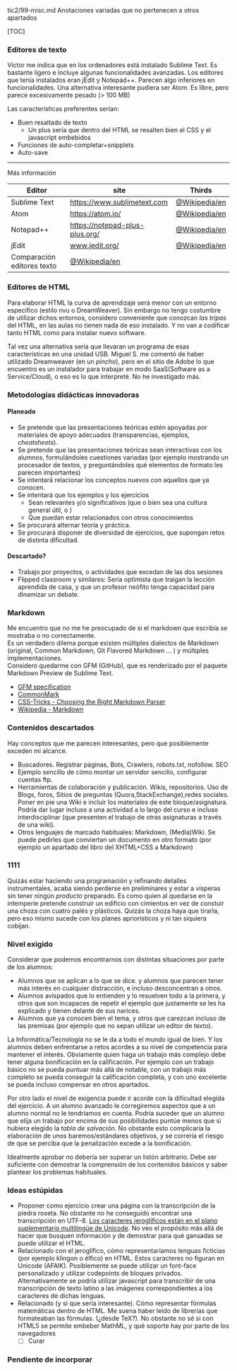 tic2/99-misc.md
Anotaciones variadas que no pertenecen a otros apartados

[TOC]

### Editores de texto
Víctor me indica que en los ordenadores está instalado Sublime Text. Es bastante ligero e incluye algunas funcionalidades avanzadas.
Los editores que tenía instalados eran jEdit y Notepad++. Parecen algo inferiores en funcionalidades.
Una alternativa interesante pudiera ser Atom. Es libre, pero parece excesivamente pesado (> 100 MB)

Las características preferentes serían:

* Buen resaltado de texto
  * Un plus sería que dentro del HTML se resalten bien el CSS y el javascript embebidos
* Funciones de auto-completar+snipplets
* Auto-save

----
Más información

| Editor | site | Thirds |
| ------ | --------------------------- | ----------------------------------------------------------- |
| Sublime Text | https://www.sublimetext.com | [@Wikipedia/en](https://en.wikipedia.org/wiki/Sublime_Text) |
| Atom | https://atom.io/ | [@Wikipedia/en](https://en.wikipedia.org/wiki/Atom_(text_editor)) |
| Notepad++ | https://notepad-plus-plus.org/ | [@Wikipedia/en](https://en.wikipedia.org/wiki/Notepad%2B%2B) |
| jEdit | www.jedit.org/ | [@Wikipedia/en](https://en.wikipedia.org/wiki/JEdit) |
| Comparación editores texto | [@Wikipedia/en](https://en.wikipedia.org/wiki/Comparison_of_text_editors) |  |

### Editores de HTML
Para elaborar HTML la curva de aprendizaje será menor con un entorno específico (estilo nvu o DreamWeaver).
Sin embargo no tengo costumbre de utilizar dichos entornos, considero conveniente que conozcan *las tripas* del HTML, en las aulas no tienen nada de eso instalado. Y no van a codificar tanto HTML como para instalar nuevo software.

Tal vez una alternativa sería que llevaran un programa de esas características en una unidad USB. Miguel S. me comentó de haber utilizado Dreamweaver (en un *pincho*), pero en el sitio de Adobe lo que encuentro es un instalador para trabajar en modo SaaS(Software as a Service/Cloud), o eso es lo que interpreté. No he investigado más.

### Metodologías didácticas innovadoras
#### Planeado
* Se pretende que las presentaciones teóricas estén apoyadas por materiales de apoyo adecuados (transparencias, ejemplos, *cheatsheets*).
* Se pretende que las presentaciones teóricas sean interactivas con los alumnos, formulándoles cuestiones variadas (por ejemplo mostrando un procesador de textos, y preguntándoles qué elementos de formato les parecen importantes)
* Se intentará relacionar los conceptos nuevos con aquellos que ya conocen.
* Se intentará que los ejemplos y los ejercicios
  * Sean relevantes y/o significativos (que o bien sea una cultura general útil, o )
  * Que puedan estar relacionados con otros conocimientos
* Se procurará alternar teoría y práctica.
* Se procurará disponer de diversidad de ejercicios, que supongan retos de distinta dificultad.

#### Descartado?
* Trabajo por proyectos, o actividades que excedan de las dos sesiones
* Flipped classroom y similares: Sería optimista que traigan la lección aprendida de casa, y que un profesor neófito tenga capacidad para dinamizar un debate.

### Markdown
Me encuentro que no me he preocupado de si el markdown que escribía se mostraba o no correctamente.  
Es un verdadero dilema porque existen múltiples dialectos de Markdown (original, Common Markdown, Git Flavored Markdown ... ) y múltiples implementaciones.  
Considero quedarme con GFM (GitHub), que es renderizado por el paquete  Markdown Preview de Sublime Text.

* [GFM specification](https://github.github.com/gfm/)
* [CommonMark](http://commonmark.org/)
* [CSS-Tricks - Choosing the Right Markdown Parser](https://css-tricks.com/choosing-right-markdown-parser/)
* [Wikipedia - Markdown](https://en.wikipedia.org/wiki/Markdown)

### Contenidos descartados
Hay conceptos que me parecen interesantes, pero que posiblemente exceden mi alcance.
* Buscadores. Registrar páginas, Bots, Crawlers, robots.txt, nofollow. SEO
* Ejemplo sencillo de cómo montar un servidor sencillo, configurar cuentas ftp.
* Herramientas de colaboración y publicación. Wikis, repositorios. Uso de Blogs, foros, Sitios de preguntas (Quora,StackExchange),redes sociales. Poner en pie una Wiki e incluir los materiales de este bloque/asignatura. Podría dar lugar incluso a una actividad a lo largo del curso e incluso interdisciplinar (que presenten el trabajo de otras asignaturas a través de una wiki).
* Otros lenguajes de marcado habituales: Markdown, (Media)Wiki. Se puede pedirles que conviertan un documento en otro formato (por ejemplo un apartado del libro del XHTML+CSS a Markdown)

### 1111
Quizás estar haciendo una programación y refinando detalles instrumentales, acaba siendo perderse en preliminares y estar a vísperas sin tener ningún *producto* preparado.
Es como quien al quedarse en la intemperie pretende construir un edificio con cimientos en vez de constuir una choza con cuatro palés y plásticos. Quizás la choza haya que tirarla, pero eso mismo sucede con los planes apriorísticos y ni tan siquiera cobijan.

### Nivel exigido
Considerar que podemos encontrarnos con distintas situaciones por parte de los alumnos:
* Alumnos que se aplican a lo que se dice. y alumnos que parecen tener más interés en cualquier distracción, e incluso desconcentran a otros.
* Alumnos avispados que lo entienden y lo resuelven todo a la primera, y otros que son incapaces de repetir el ejemplo que justamente se les ha explicado y tienen delante de sus narices.
* Alumnos que ya conocen bien el tema, y otros que carezcan incluso de las premisas (por ejemplo que no sepan utilizar un editor de texto).

La Informática/Tecnología no se le da a todo el mundo igual de bien. Y los alumnos deben enfrentarse a retos acordes a su nivel de competencia para mantener el interés. Obviamente quien haga un trabajo más complejo debe tener alguna bonificación en la calificación. Por ejemplo con un trabajo básico no se pueda puntuar más allá de notable, con un trabajo más completo se pueda conseguir la calificación completa, y con uno excelente se pueda incluso compensar en otros apartados.

Por otro lado el nivel de exigencia puede ir acorde con la dificultad elegida del ejercicio. A un alumno avanzado le corregiremos aspectos que a un alumno normal no le tendríamos en cuenta. Podría suceder que un alumno que elija un trabajo por encima de sus posibilidades puntúe menos que si hubiera elegido la *tabla de salvación*. No obstante esto complicaría la elaboración de unos baremos/estándares objetivos, y se correría el riesgo de que se perciba que la penalización excede a la bonificación.

Idealmente aprobar no debería ser superar un listón arbitrario. Debe ser suficiente con demostrar la comprensión de los contenidos básicos y saber plantear los problemas habituales.

### Ideas estúpidas
- Proponer como ejercicio crear una página con la transcripción de la piedra roseta. No obstante no he conseguido encontrar una transcripción en UTF-8. [Los caracteres jeroglíficos están en el plano suplementario multilingüe de Unicode](https://en.wikipedia.org/wiki/Egyptian_Hieroglyphs_(Unicode_block)). No veo el propósito más allá de hacer que busquen información y de demostrar para qué gansadas se puede utilizar el  HTML.
- Relacionado con el jeroglífico, cómo representaríamos lenguas ficticias (por ejemplo klingon o élfico) en HTML. Estos caracteres no figuran en Unicode (AFAIK). Posiblemente se puede utilizar un font-face personalizado y utilizar codepoints de bloques privados. Alternativamente se podría utilizar javascript para transcribir de una transcripción de texto latino a las imágenes correspondientes a los caracteres de dichas lenguas.
- Relacionado (y sí que sería interesante). Cómo representar fórmulas matemáticas dentro de HTML. Me suena haber leído de librerías que formateaban las fórmulas. (¿desde TeX?).
No obstante no sé si con HTML5 se permite embeber MathML, y qué soporte hay por parte de los navegadores
  - [ ] Curar

### Pendiente de incorporar

<!--


#Formato HTML parte # - Layout de páginas
@@@
El layout es problemático. Mi experiencia al respecto es frustrante. El consenso entre los diseñadores es desaconsejar el layout utilizando una tabla (por ejemplo si se quieren ocultar barras de navegación para imprimir, o por supuesta accesibilidad). Sin embargo con capas es menos intuitivo ajustar y mantener los distintos elementos de la página (cabeceras, pies, barras laterales) en su sitio.

No siendo un experto, es un tema en el que no entraría.
No obstante conviene enseñar cómo llamar cada elemento de la tabla. Cabecera, pie, menús de navegación, breadcrumb.
Estos elementos normalmente deberían venir definidos en la hoja de estilos que vayamos a utilizar.

#Formato HTML parte # - Microformatos, widgets, SEO
@@@
Es posible añadir a nuestra página meta-información que facilita a los navegadores y a los buscadores encontrar informaciones concretas. Por ejemplo opengraph facilita el darle a compartir a facebook. Podemos incluir información geográfica, etc de una tienda o restaurante. o la vCard en un curriculum vitae.

Respecto al Search Engine Optimitation, conocer que los resultados dependen de las referencias que nos hagan (si queremos ser relevantes nos tienen que enlazar desde otros sitios. Y que hay gente que trata de "trucar" el sistema (y envían muchos correos promocionando tales servicios), pero el propio google (y otros buscadores) están interesados en detectar las "granjas de enlaces" y otros artificios, y al final lo realmente interesante es generar contenido de calidad, intercambiar enlaces con otros autores realmente relacionados, y en todo caso pagar publicidad a Google.

Ejemplo propio. A pesar de tener el sitio javier-aranda.com y algún contenido de valor añadido (aunque nada relevante) en google aparecen antes que yo otros Javier Aranda. Podría hacer cosas para aumentar mi relevancia, pero no me parece que realmente merezca la pena el esfuerzo.

#HTML dinámico #
@@@
Algún ejemplo con javascript.
Por ejemplo podemos tener una página con un formulario, donde el javascript verifique los campos

#Publicación en diversas plataformas.
@@@
Existen distintas plataformas en las que se puede publicar información.
No obstante, en general las características de publicación son un subconjunto de las de HTML+CSS, y en el caso de que sean algo distintas (p.ej Templates en MediaWiki) probablemente son demasiado específicas.

Sin embargo podría ser interesante que se familiarizasen con la sintáxis de Markdown (como por ejemplo para tomar notas de texto en un formato que sea formateable de una forma estándar).

* publicación de HTML. Se les puede habilitar un servidor con cuentas FTP y rutas separadas para que prueben a subir su contenido.
* Configuración y Publicación en un blog (blogger, wordpress)
* Publicación en una wiki
* Foros, redes sociales - Puede tener interés la idea de la configuración de seguridad (quién lo puede ver), cómo hacemos para
* Generación de un sitio con maven, o algún cms(p.ej. Joomla)?
* ...

#Actividades

* Crear un sitio el


	-->
